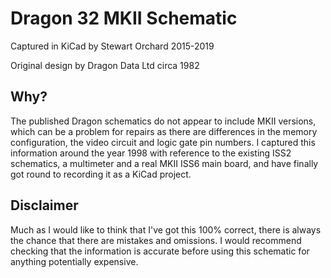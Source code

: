 # Dragon 32 MKII Schematic

Captured in KiCad by Stewart Orchard 2015-2019

Original design by Dragon Data Ltd circa 1982

## Why?

The published Dragon schematics do not appear to include MKII versions, which can be a problem for repairs as there are differences in the memory configuration, the video circuit and logic gate pin numbers. I captured this information around the year 1998 with reference to the existing ISS2 schematics, a multimeter and a real MKII ISS6 main board, and have finally got round to recording it as a KiCad project.

## Disclaimer

Much as I would like to think that I've got this 100% correct, there is always the chance that there are mistakes and omissions. I would recommend checking that the information is accurate before using this schematic for anything potentially expensive.


